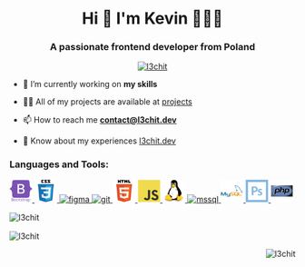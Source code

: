 <h1 align="center">Hi 👋 I'm Kevin 👨🏼‍💻</h1>
<h3 align="center">A passionate frontend developer from Poland</h3>

<p align="center"> <a href="https://github.com/ryo-ma/github-profile-trophy"><img src="https://github-profile-trophy.vercel.app/?username=l3chit&theme=darkhub&margin-w=15&no-frame=true" alt="l3chit" /></a> </p>

- 🔭 I’m currently working on **my skills**

- 👨‍💻 All of my projects are available at [projects](https://github.com/L3chit?tab=repositories)

- 📫 How to reach me **contact@l3chit.dev**

- 📄 Know about my experiences [l3chit.dev](l3chit.dev)


<h3 align="left">Languages and Tools:</h3>
<p align="left"> <a href="https://getbootstrap.com" target="_blank" rel="noreferrer"> <img src="https://raw.githubusercontent.com/devicons/devicon/master/icons/bootstrap/bootstrap-plain-wordmark.svg" alt="bootstrap" width="40" height="40"/> </a> <a href="https://www.w3schools.com/css/" target="_blank" rel="noreferrer"> <img src="https://raw.githubusercontent.com/devicons/devicon/master/icons/css3/css3-original-wordmark.svg" alt="css3" width="40" height="40"/> </a> <a href="https://www.figma.com/" target="_blank" rel="noreferrer"> <img src="https://www.vectorlogo.zone/logos/figma/figma-icon.svg" alt="figma" width="40" height="40"/> </a> <a href="https://git-scm.com/" target="_blank" rel="noreferrer"> <img src="https://www.vectorlogo.zone/logos/git-scm/git-scm-icon.svg" alt="git" width="40" height="40"/> </a> <a href="https://www.w3.org/html/" target="_blank" rel="noreferrer"> <img src="https://raw.githubusercontent.com/devicons/devicon/master/icons/html5/html5-original-wordmark.svg" alt="html5" width="40" height="40"/> </a> <a href="https://developer.mozilla.org/en-US/docs/Web/JavaScript" target="_blank" rel="noreferrer"> <img src="https://raw.githubusercontent.com/devicons/devicon/master/icons/javascript/javascript-original.svg" alt="javascript" width="40" height="40"/> </a> <a href="https://www.linux.org/" target="_blank" rel="noreferrer"> <img src="https://raw.githubusercontent.com/devicons/devicon/master/icons/linux/linux-original.svg" alt="linux" width="40" height="40"/> </a> <a href="https://www.microsoft.com/en-us/sql-server" target="_blank" rel="noreferrer"> <img src="https://www.svgrepo.com/show/303229/microsoft-sql-server-logo.svg" alt="mssql" width="40" height="40"/> </a> <a href="https://www.mysql.com/" target="_blank" rel="noreferrer"> <img src="https://raw.githubusercontent.com/devicons/devicon/master/icons/mysql/mysql-original-wordmark.svg" alt="mysql" width="40" height="40"/> </a> <a href="https://www.photoshop.com/en" target="_blank" rel="noreferrer"> <img src="https://raw.githubusercontent.com/devicons/devicon/master/icons/photoshop/photoshop-line.svg" alt="photoshop" width="40" height="40"/> </a> <a href="https://www.php.net" target="_blank" rel="noreferrer"> <img src="https://raw.githubusercontent.com/devicons/devicon/master/icons/php/php-original.svg" alt="php" width="40" height="40"/> </a> </p>


<!--- <p><img align="center" src="https://github-readme-stats.vercel.app/api?username=l3chit&show_icons=true&theme=dark&locale=en" alt="l3chit" /></p> --->

<p><img align="center" src="https://github-readme-streak-stats.herokuapp.com/?user=l3chit&theme=dark" alt="l3chit" /></p>

<p><img align="center" src="https://github-readme-stats.vercel.app/api/top-langs?username=l3chit&show_icons=true&theme=dark&locale=en&layout=compact" alt="l3chit" /></p>

<p align="right"> <img src="https://komarev.com/ghpvc/?username=l3chit&label=Profile%20views&color=0e75b6&style=flat" alt="l3chit" /> </p>

<!---
- 👋 Hi, I’m @L3chit
- 👀 I’m interested in front-end
- 🌱 I’m currently learning life
--->

